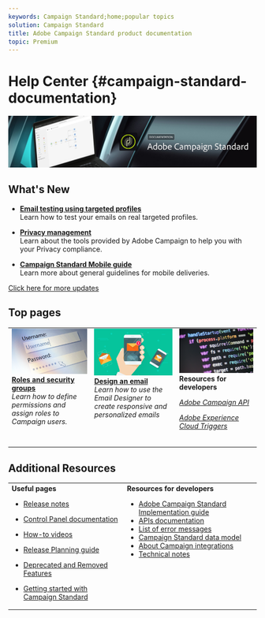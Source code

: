 ```yaml
---
keywords: Campaign Standard;home;popular topics
solution: Campaign Standard
title: Adobe Campaign Standard product documentation
topic: Premium
---
```


# Help Center {#campaign-standard-documentation}

![](start/using/assets/do-not-localize/banner_acs_doc.jpg) 

## What's New

* **[Email testing using targeted profiles](sending/using/testing-messages-using-target.md)**<br/>
Learn how to test your emails on real targeted profiles.

* **[Privacy management](https://helpx.adobe.com/campaign/kb/campaign-privacy.html)**<br/>
Learn about the tools provided by Adobe Campaign to help you with your Privacy compliance.

* **[Campaign Standard Mobile guide](https://helpx.adobe.com/campaign/kb/acs-mobile.html)**<br/>
Learn more about general guidelines for mobile deliveries.

[Click here for more updates](rn/using/documentation-updates.md)

## Top pages

 <table>
<tr>
  <td valign="top">
    <a href="administration/using/about-access-management.md">
      <img alt="Roles" src="start/using/assets/roles.png"/>
    </a>
    <div>
    <a href="administration/using/about-access-management.md"><strong>Roles and security groups</strong></a>
    </div>
    <em>Learn how to define permissions and assign roles to Campaign users.</em>
    <br>
  </td>
  <td valign="top">
    <a href="designing/using/designing-content-in-adobe-campaign.md">
      <img alt="Designer" src="start/using/assets/design.png" />
    </a>
    <div>
    <a href="designing/using/designing-content-in-adobe-campaign.md"><strong>Design an email</strong></a>
    </div>
    <em>Learn how to use the Email Designer to create responsive and personalized emails</em>
    <br>
  </td>
  <td valign="top">
       <img alt="Developers" src="start/using/assets/dev.png" />
    <div>
    <strong>Resources for developers</strong>
    </div>
    <p><em><a href="api/using/about-campaign-standard-apis.md">Adobe Campaign API</a></em></p>
    <p><em><a href="integrating/using/about-adobe-experience-cloud-triggers.md">Adobe Experience Cloud Triggers</a></em></p>
    <br>
  </td>
</tr>
</table>

## Additional Resources

<table>
<tr>
  <td valign="top"><strong>Useful pages</strong>
  
* [Release notes](rn/using/release-notes.md)
* [Control Panel documentation](https://docs.adobe.com/content/help/en/control-panel/using/control-panel-home.html)
* [How-to videos](https://docs.adobe.com/content/help/en/campaign-learn/campaign-standard-tutorials/overview.html)
* [Release Planning guide](https://helpx.adobe.com/campaign/kb/acs-release-planning.html)
* [Deprecated and Removed Features](https://helpx.adobe.com/campaign/kb/acs-deprecated-and-removed-features.html)
* [Getting started with Campaign Standard](start/using/campaign-orchestration.md)

  </td>
  <td valign="top"><strong>Resources for developers</strong>
  
  * [Adobe Campaign Standard Implementation guide](https://helpx.adobe.com/campaign/kb/campaign-standard-implementation-guide.html)
  * [APIs documentation](api/using/about-campaign-standard-apis.md)
  * [List of error messages](https://docs.adobe.com/content/help/en/campaign-classic/technicalresources/error_messages/error_codes.html)
  * [Campaign Standard data model](developing/using/datamodel-introduction.md)
  * [About Campaign integrations](integrating/using/about-campaign-integrations.md)
  * [Technical notes](https://helpx.adobe.com/campaign/kb/acs-article-list.html)

  </td>
</tr>
</table>

